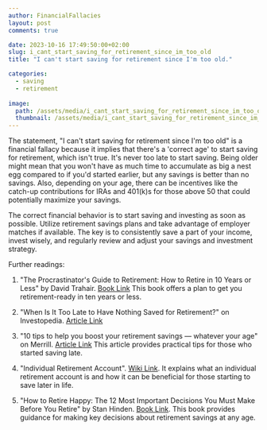 ```yaml
---
author: FinancialFallacies
layout: post
comments: true

date: 2023-10-16 17:49:50:00+02:00  
slug: i_cant_start_saving_for_retirement_since_im_too_old
title: "I can't start saving for retirement since I'm too old."

categories:
  - saving
  - retirement
  
image:
  path: /assets/media/i_cant_start_saving_for_retirement_since_im_too_old.jpg
  thumbnail: /assets/media/i_cant_start_saving_for_retirement_since_im_too_old.jpg
---
```


The statement, "I can't start saving for retirement since I'm too old" is a financial fallacy because it implies that there's a 'correct age' to start saving for retirement, which isn't true. It's never too late to start saving. Being older might mean that you won't have as much time to accumulate as big a nest egg compared to if you'd started earlier, but any savings is better than no savings. Also, depending on your age, there can be incentives like the catch-up contributions for IRAs and 401(k)s for those above 50 that could potentially maximize your savings. 

The correct financial behavior is to start saving and investing as soon as possible. Utilize retirement savings plans and take advantage of employer matches if available. The key is to consistently save a part of your income, invest wisely, and regularly review and adjust your savings and investment strategy. 

Further readings:

1. "The Procrastinator's Guide to Retirement: How to Retire in 10 Years or Less" by David Trahair. [Book Link](https://music.amazon.com/es-cl/podcasts/7701ea24-771b-4463-b991-f0ccca4b2a60/real-money-talk---a-fresh-take-on-personal-finance)
This book offers a plan to get you retirement-ready in ten years or less. 

2. "When Is It Too Late to Have Nothing Saved for Retirement?" on Investopedia. [Article Link](https://www.investopedia.com/ask/answers/175.asp)

3. "10 tips to help you boost your retirement savings — whatever your age" on Merrill. [Article Link](https://www.merrilledge.com/article/10-tips-to-help-you-boost-your-retirement-savings-whatever-your-age-ose)
This article provides practical tips for those who started saving late.

5. "Individual Retirement Account". [Wiki Link](https://en.wikipedia.org/wiki/Individual_retirement_account).
It explains what an individual retirement account is and how it can be beneficial for those starting to save later in life.

6. "How to Retire Happy: The 12 Most Important Decisions You Must Make Before You Retire" by Stan Hinden. [Book Link](https://www.amazon.com/How-Retire-Happy-Important-Decisions/dp/0071464662).
This book provides guidance for making key decisions about retirement savings at any age.
